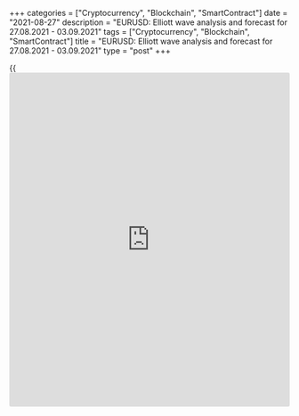 +++
categories = ["Cryptocurrency", "Blockchain", "SmartContract"]
date = "2021-08-27"
description = "EURUSD: Elliott wave analysis and forecast for 27.08.2021 - 03.09.2021"
tags = ["Cryptocurrency", "Blockchain", "SmartContract"]
title = "EURUSD: Elliott wave analysis and forecast for 27.08.2021 - 03.09.2021"
type = "post"
+++

{{<iframe id="large-banner" src="https://www.bounty.group/#slide=9.0" width="100%" height="600" scrolling="no" style="border: 0px solid rgb(216, 221, 230); border-radius: 3px;">}}

2021-08-27

2021-08-27

EURUSD: Elliott wave analysis and forecast for 27.08.2021 –
03.09.2021Alex Geuta

 **Main scenario:** consider short positions from corrections below the
level of 1.1804 with a target of 1.1600 – 1.1489.

 **Alternative scenario:** breakout and consolidation above the level of
1.1804 will allow the pair to continue rising to the levels of 1.1971 –
1.2269.

 **Analysis:** Daily chart: presumably, the first wave of larger degree
1 of (3) was formed, and a downside correction continues forming as wave
2 of (3). Apparently, an ascending wave b of 2 was formed on the H4
chart, and a descending wave c of 2 is developing now. The fifth wave of
smaller degree (v) of c is developing on the H1 chart, with wave iii of
(v) and a corrective wave iv of (v) completed inside. If the presumption
is correct, the pair will continue to drop to the levels of 1.1600 –
1.1489. The level of 1.1804 is critical in this scenario. Its breakout
will allow the pair to continue rising to the levels of 1.1971 – 1.2269.

* * *

* * *

## Price chart of EURUSD in real time mode

The content of this article reflects the author’s opinion and does not
necessarily reflect the official position of LiteForex. The material
published on this page is provided for informational purposes only and
should not be considered as the provision of investment advice for the
purposes of Directive 2004/39/EC.

Rate this article:

{{value}}

( {{count}} {{title}} )